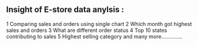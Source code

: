 ## Insight of E-store data anylsis :
1 Comparing sales and orders using single chart
2 Which month got highest sales and orders
3 What are different order status
4 Top 10 states contributing to sales
5 Highest selling category    and many more..............
